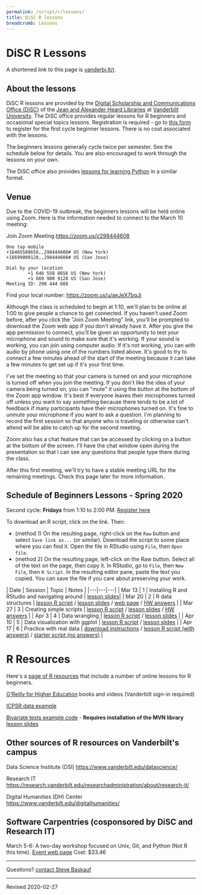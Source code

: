 ```yaml
---
permalink: /script/r/lessons/
title: DiSC R lessons
breadcrumb: Lessons
---
```


# DiSC R Lessons

A shortened link to this page is [vanderbi.lt/r](http://vanderbi.lt/r).

## About the lessons

DiSC R lessons are provided by the [Digital Scholarship and Communications Office (DiSC)](https://www.library.vanderbilt.edu/scholarly/) of the [Jean and Alexander Heard Libraries](https://www.library.vanderbilt.edu/) at [Vanderbilt University](https://www.vanderbilt.edu/).  The DiSC office provides regular lessons for R beginners and occasional special topics lessons.  Registration is required - go to [this form](https://forms.gle/BDrnAg8aHvDRvz4i9) to register for the first cycle beginner lessons. There is no cost associated with the lessons.

The beginners lessons generally cycle twice per semester.  See the schedule below for details.  You are also encouraged to work through the lessons on your own.   

The DiSC office also provides [lessons for learning Python](https://heardlibrary.github.io/digital-scholarship/script/python/wg/) in a similar format.

## Venue

Due to the COVID-19 outbreak, the beginners lessons will be held online using Zoom. Here is the information needed to connect to the March 10 meeting:

Join Zoom Meeting
<https://zoom.us/j/298444608>

```
One tap mobile
+16465588656,,298444608# US (New York)
+16699009128,,298444608# US (San Jose)

Dial by your location
        +1 646 558 8656 US (New York)
        +1 669 900 9128 US (San Jose)
Meeting ID: 298 444 608
```

Find your local number: <https://zoom.us/u/aeJeX7bqJi>

Although the class is scheduled to begin at 1:10, we'll plan to be online at 1:00 to give people a chance to get connected. If you haven't used Zoom before, after you click the "Join Zoom Meeting" link, you'll be prompted to download the Zoom web app if you don't already have it.  After you give the app permission to connect, you'll be given an opportunity to test your microphone and sound to make sure that it's working.  If your sound is working, you can join using computer audio. If it's not working, you can with audio by phone using one of the numbers listed above. It's good to try to connect a few minutes ahead of the start of the meeting because it can take a few minutes to get set up if it's your first time.
 
I've set the meeting so that your camera is turned on and your microphone is turned off when you join the meeting. If you don't like the idea of your camera being turned on, you can "mute" it using the button at the bottom of the Zoom app window. It's best if everyone leaves their microphones turned off unless you want to say something because there tends to be a lot of feedback if many participants have their microphones turned on. It's fine to unmute your microphone if you want to ask a question. I'm planning to record the first session so that anyone who is traveling or otherwise can't attend will be able to catch up for the second meeting.
 
Zoom also has a chat feature that can be accessed by clicking on a button at the bottom of the screen. I'll have the chat window open during the presentation so that I can see any questions that people type there during the class.

After this first meeting, we'll try to have a stable meeting URL for the remaining meetings. Check this page later for more information. 

## Schedule of Beginners Lessons - Spring 2020

Second cycle: **Fridays** from 1:10 to 2:00 PM.  [Register here](https://forms.gle/nege53mCTEKyXZcH6)

To download an R script, click on the link.  Then:

- (method 1) On the resulting page, right-click on the `Raw` button and select `Save link as...` (or similar).  Download the script to some place where you can find it. Open the file in RStudio using `File`, then `Open file`.
- (method 2) On the resulting page, left-click on the Raw button. Select all of the text on the page, then copy it.  In RStudio, go to `File`, then `New File`, then `R Script`.  In the resulting editor pane, paste the text you copied.  You can save the file if you care about preserving your work.

| Date | Session | Topic | Notes |
|---|---|---|
| Mar 13 | 1 | Installing R and RStudio and navigating around | [lesson slides](../presentations/lesson1-r-rstudio.pdf)|
| Mar 20 | 2 | R data structures | [lesson R script](https://github.com/HeardLibrary/digital-scholarship/blob/master/code/r/lesson2-structures.R) / [lesson slides](../presentations/lesson2-structures.pdf) / [web page](../structures) / [HW answers](https://github.com/HeardLibrary/digital-scholarship/blob/master/code/r/lesson2-structures-answers.R) |
| Mar 27 | 3 | Creating simple scripts | [lesson R script](https://github.com/HeardLibrary/digital-scholarship/blob/master/code/r/lesson3-scripts.R) / [lesson slides](../presentations/lesson3-scripts.pdf) / [HW answers](https://github.com/HeardLibrary/digital-scholarship/blob/master/code/r/lesson3-scripts-answers.R) |
| Apr 3 | 4 | Data wrangling | [lesson R script](https://github.com/HeardLibrary/digital-scholarship/blob/master/code/r/lesson4-wrangle.R) / [lesson slides](../presentations/lesson4-wrangle.pdf) |
| Apr 10 | 5 | Data visualization with ggplot | [lesson R script](https://github.com/HeardLibrary/digital-scholarship/blob/master/code/r/usaNamesMain.R) / [lesson slides](../presentations/ggplot2_dataViz_20200211.pdf) |
| Apr 17 | 6 | Practice with real data | [download instructions](../nlsaah/) / [lesson R script (with answers)](https://github.com/HeardLibrary/digital-scholarship/blob/master/code/r/wrangle-nls-answers.R) / [starter script (no answers)](https://github.com/HeardLibrary/digital-scholarship/blob/master/code/r/wrangle-nls.R) |

# R Resources

Here's a [page of R resources](../) that include a number of online lessons for R beginners.

[O’Reilly for Higher Education](http://www.library.vanderbilt.edu/eres?id=1676) books and videos (Vanderbilt sign-in required)

[ICPSR data example](../nlsaah/)

[Bivariate tests example code](https://github.com/HeardLibrary/digital-scholarship/blob/master/code/r/bivariate_tests_assumptions.R) - **Requires installation of the MVN library** [lesson slides](../presentations/bivariate-analysis.pdf)

## Other sources of R resources on Vanderbilt's campus

Data Science Institute (DSI) <https://www.vanderbilt.edu/datascience/>

Research IT <https://research.vanderbilt.edu/researchadministration/about/research-it/>

Digital Humanities (DH) Center <https://www.vanderbilt.edu/digitalhumanities/>

## Software Carpentries (cosponsored by DiSC and Research IT)

March 5-6: A two-day workshop focused on Unix, Git, and Python (Not R this time).  [Event web page](https://vanderbilt-data-science.github.io/2020-03-05-vanderbilt/) Cost: $33.46

--------------------

Questions? [contact Steve Baskauf](mailto:steve.baskauf@vanderbilt.edu)

----
Revised 2020-02-27
